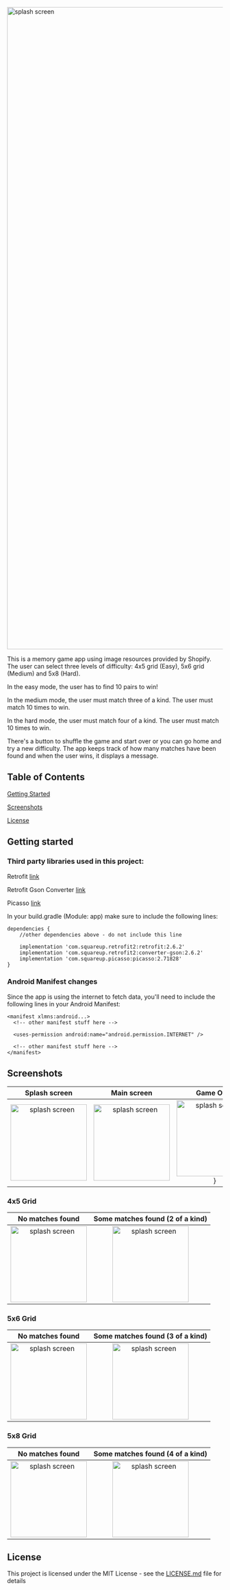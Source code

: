 <img src="https://i.imgur.com/Y2qp5lq.png" width="1500" alt="splash screen">

This is a memory game app using image resources provided by Shopify.
The user can select three levels of difficulty: 4x5 grid (Easy), 5x6 grid (Medium) and 5x8 (Hard). 

In the easy mode, the user has to find 10 pairs to win!

In the medium mode, the user must match three of a kind. The user must match 10 times to win.

In the hard mode, the user must match four of a kind. The user must match 10 times to win.

There's a button to shuffle the game and start over or you can go home and try a new difficulty.
The app keeps track of how many matches have been found and when the user wins, it displays a message.

## Table of Contents
[Getting Started](#getting-started)

[Screenshots](#screenshots)

[License](#license)

## Getting started <a name="getting-started"></a>

### Third party libraries used in this project:

Retrofit [link](https://square.github.io/retrofit/)

Retrofit Gson Converter [link](https://github.com/square/retrofit/tree/master/retrofit-converters/gson)

Picasso [link](https://square.github.io/picasso/)

In your build.gradle (Module: app) make sure to include the following lines:
```
dependencies {
    //other dependencies above - do not include this line

    implementation 'com.squareup.retrofit2:retrofit:2.6.2'
    implementation 'com.squareup.retrofit2:converter-gson:2.6.2'
    implementation 'com.squareup.picasso:picasso:2.71828'
}
```

### Android Manifest changes

Since the app is using the internet to fetch data, you'll need to include the following lines in your Android Manifest:

```
<manifest xlmns:android...>
  <!-- other manifest stuff here -->

  <uses-permission android:name="android.permission.INTERNET" />

  <!-- other manifest stuff here -->
</manifest>
```

## Screenshots <a name="screenshots"></a>

 Splash screen           |  Main screen | Game Over
:-------------------------:|:-------------------------:|:------------:|
<img src="https://i.imgur.com/RYDnugK.png" width="178" alt="splash screen">  |  <img src="https://i.imgur.com/52GOtyq.png" width="178" alt="splash screen"> |<img src="https://i.imgur.com/73W7P7B.png" width="178" alt="splash screen">}

### 4x5 Grid
No matches found           |  Some matches found (2 of a kind)
:-------------------------:|:-------------------------:
<img src="https://i.imgur.com/edmujOO.png" width="178" alt="splash screen">  |  <img src="https://i.imgur.com/DOWlPnD.png" width="178" alt="splash screen"> |}

### 5x6 Grid
No matches found           |  Some matches found (3 of a kind)
:-------------------------:|:-------------------------:
<img src="https://i.imgur.com/lfhJWjo.png" width="178" alt="splash screen">  |  <img src="https://i.imgur.com/RoNdLBn.png" width="178" alt="splash screen"> |}

### 5x8 Grid
No matches found           |  Some matches found (4 of a kind)
:-------------------------:|:-------------------------:
<img src="https://i.imgur.com/4j2w778.png" width="178" alt="splash screen">  |  <img src="https://i.imgur.com/w2Cts4r.png" width="178" alt="splash screen"> |}

## License <a name="license"></a>

This project is licensed under the MIT License - see the [LICENSE.md](LICENSE.md) file for details
